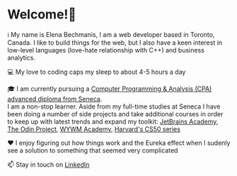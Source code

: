 # Welcome!👋

:information_source: My name is Elena Bechmanis, I am a web developer based in Toronto, Canada. I like to build things for the web, but I also have a keen interest in low-level languages (love-hate relationship with C++) and business analytics.

:computer: My love to coding caps my sleep to about 4-5 hours a day

:mortar_board: I am currently pursuing a [Computer Programming & Analysis (CPA) advanced diploma from Seneca](https://www.senecacollege.ca/programs/fulltime/CPA.html).
<br> I am a non-stop learner. Aside from my full-time studies at Seneca I have been doing a number of side projects and take additional courses in order to keep up with latest trends and expand my toolkit: [JetBrains Academy](https://hyperskill.org/), [The Odin Project](https://www.theodinproject.com/), [WYWM Academy](https://withyouwithme.com/), [Harvard's CS50 series](https://pll.harvard.edu/course/cs50-introduction-computer-science?delta=0)

:heart: I enjoy figuring out how things work and the Eureka effect when I sudenly see a solution to something that seemed very complicated

:mailbox: Stay in touch on [LinkedIn](https://www.linkedin.com/in/elena-bechmanis/)
